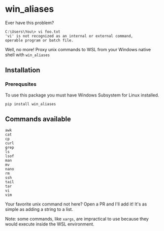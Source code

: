# win_aliases

Ever have this problem?

```
C:\Users\You\> vi foo.txt
'vi' is not recognized as an internal or external command,
operable program or batch file.
```

Well, no more! Proxy unix commands to WSL from your Windows native shell with `win_aliases`

## Installation

### Prerequsites

To use this package you must have Windows Subsystem for Linux installed.

```
pip install win_aliases
```

## Commands available

```
awk
cat
cp
curl
grep
ls
lsof
man
mv
nano
rm
ssh
tail
tar
vi
vim
```

Your favorite unix command not here? Open a PR and I'll add it! It's as simple as adding a string to a list.

Note: some commands, like `xargs`, are impractical to use because they would execute inside the WSL environment.